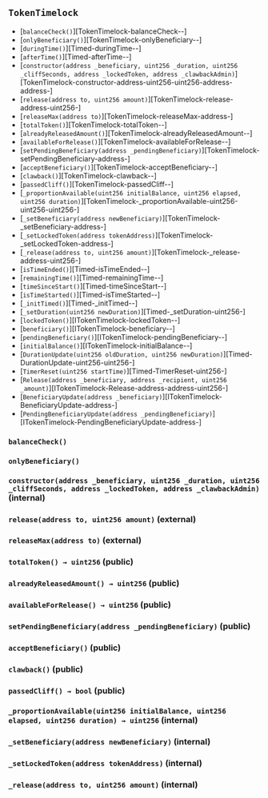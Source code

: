 ## <span id="TokenTimelock"></span> `TokenTimelock`



- [`balanceCheck()`][TokenTimelock-balanceCheck--]
- [`onlyBeneficiary()`][TokenTimelock-onlyBeneficiary--]
- [`duringTime()`][Timed-duringTime--]
- [`afterTime()`][Timed-afterTime--]
- [`constructor(address _beneficiary, uint256 _duration, uint256 _cliffSeconds, address _lockedToken, address _clawbackAdmin)`][TokenTimelock-constructor-address-uint256-uint256-address-address-]
- [`release(address to, uint256 amount)`][TokenTimelock-release-address-uint256-]
- [`releaseMax(address to)`][TokenTimelock-releaseMax-address-]
- [`totalToken()`][TokenTimelock-totalToken--]
- [`alreadyReleasedAmount()`][TokenTimelock-alreadyReleasedAmount--]
- [`availableForRelease()`][TokenTimelock-availableForRelease--]
- [`setPendingBeneficiary(address _pendingBeneficiary)`][TokenTimelock-setPendingBeneficiary-address-]
- [`acceptBeneficiary()`][TokenTimelock-acceptBeneficiary--]
- [`clawback()`][TokenTimelock-clawback--]
- [`passedCliff()`][TokenTimelock-passedCliff--]
- [`_proportionAvailable(uint256 initialBalance, uint256 elapsed, uint256 duration)`][TokenTimelock-_proportionAvailable-uint256-uint256-uint256-]
- [`_setBeneficiary(address newBeneficiary)`][TokenTimelock-_setBeneficiary-address-]
- [`_setLockedToken(address tokenAddress)`][TokenTimelock-_setLockedToken-address-]
- [`_release(address to, uint256 amount)`][TokenTimelock-_release-address-uint256-]
- [`isTimeEnded()`][Timed-isTimeEnded--]
- [`remainingTime()`][Timed-remainingTime--]
- [`timeSinceStart()`][Timed-timeSinceStart--]
- [`isTimeStarted()`][Timed-isTimeStarted--]
- [`_initTimed()`][Timed-_initTimed--]
- [`_setDuration(uint256 newDuration)`][Timed-_setDuration-uint256-]
- [`lockedToken()`][ITokenTimelock-lockedToken--]
- [`beneficiary()`][ITokenTimelock-beneficiary--]
- [`pendingBeneficiary()`][ITokenTimelock-pendingBeneficiary--]
- [`initialBalance()`][ITokenTimelock-initialBalance--]
- [`DurationUpdate(uint256 oldDuration, uint256 newDuration)`][Timed-DurationUpdate-uint256-uint256-]
- [`TimerReset(uint256 startTime)`][Timed-TimerReset-uint256-]
- [`Release(address _beneficiary, address _recipient, uint256 _amount)`][ITokenTimelock-Release-address-address-uint256-]
- [`BeneficiaryUpdate(address _beneficiary)`][ITokenTimelock-BeneficiaryUpdate-address-]
- [`PendingBeneficiaryUpdate(address _pendingBeneficiary)`][ITokenTimelock-PendingBeneficiaryUpdate-address-]
### <span id="TokenTimelock-balanceCheck--"></span> `balanceCheck()`



### <span id="TokenTimelock-onlyBeneficiary--"></span> `onlyBeneficiary()`



### <span id="TokenTimelock-constructor-address-uint256-uint256-address-address-"></span> `constructor(address _beneficiary, uint256 _duration, uint256 _cliffSeconds, address _lockedToken, address _clawbackAdmin)` (internal)



### <span id="TokenTimelock-release-address-uint256-"></span> `release(address to, uint256 amount)` (external)



### <span id="TokenTimelock-releaseMax-address-"></span> `releaseMax(address to)` (external)



### <span id="TokenTimelock-totalToken--"></span> `totalToken() → uint256` (public)



### <span id="TokenTimelock-alreadyReleasedAmount--"></span> `alreadyReleasedAmount() → uint256` (public)



### <span id="TokenTimelock-availableForRelease--"></span> `availableForRelease() → uint256` (public)



### <span id="TokenTimelock-setPendingBeneficiary-address-"></span> `setPendingBeneficiary(address _pendingBeneficiary)` (public)



### <span id="TokenTimelock-acceptBeneficiary--"></span> `acceptBeneficiary()` (public)



### <span id="TokenTimelock-clawback--"></span> `clawback()` (public)



### <span id="TokenTimelock-passedCliff--"></span> `passedCliff() → bool` (public)



### <span id="TokenTimelock-_proportionAvailable-uint256-uint256-uint256-"></span> `_proportionAvailable(uint256 initialBalance, uint256 elapsed, uint256 duration) → uint256` (internal)



### <span id="TokenTimelock-_setBeneficiary-address-"></span> `_setBeneficiary(address newBeneficiary)` (internal)



### <span id="TokenTimelock-_setLockedToken-address-"></span> `_setLockedToken(address tokenAddress)` (internal)



### <span id="TokenTimelock-_release-address-uint256-"></span> `_release(address to, uint256 amount)` (internal)



